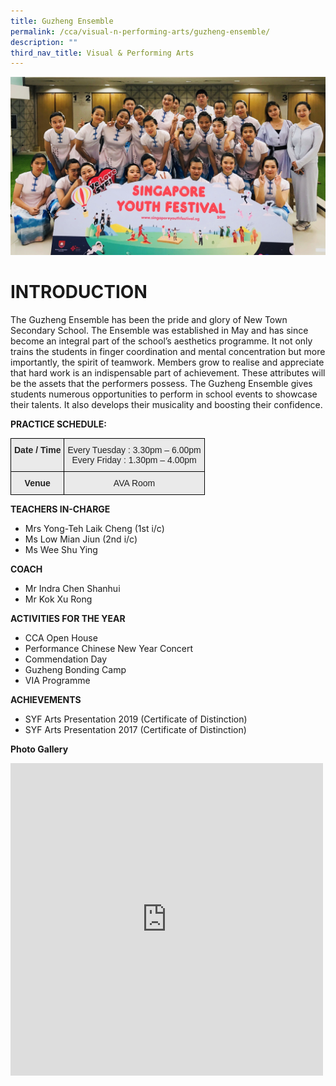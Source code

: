 ```yaml
---
title: Guzheng Ensemble
permalink: /cca/visual-n-performing-arts/guzheng-ensemble/
description: ""
third_nav_title: Visual & Performing Arts
---
```

![](/images/IMG-7168.jpg)
# INTRODUCTION

The Guzheng Ensemble has been the pride and glory of New Town Secondary School. The Ensemble was established in May and has since become an integral part of the school’s aesthetics programme. It not only trains the students in finger coordination and mental concentration but more importantly, the spirit of teamwork. Members grow to realise and appreciate that hard work is an indispensable part of achievement. These attributes will be the assets that the performers possess. The Guzheng Ensemble gives students numerous opportunities to perform in school events to showcase their talents. It also develops their musicality and boosting their confidence. 

**PRACTICE SCHEDULE:**

<style type="text/css">
.tg  {border-collapse:collapse;border-spacing:0;}
.tg td{border-color:black;border-style:solid;border-width:1px;font-family:Arial, sans-serif;font-size:14px;
  overflow:hidden;padding:10px 5px;word-break:normal;}
.tg th{border-color:black;border-style:solid;border-width:1px;font-family:Arial, sans-serif;font-size:14px;
  font-weight:normal;overflow:hidden;padding:10px 5px;word-break:normal;}
.tg .tg-n4qt{background-color:#EAEAEA;color:#222;font-weight:bold;text-align:center;vertical-align:top}
.tg .tg-ii8k{background-color:#EAEAEA;color:#222;text-align:center;vertical-align:top}
</style>
<table class="tg">
<thead>
  <tr>
    <th class="tg-n4qt">Date / Time</th>
    <th class="tg-ii8k">Every Tuesday : 3.30pm – 6.00pm<br>Every Friday : 1.30pm – 4.00pm</th>
  </tr>
</thead>
<tbody>
  <tr>
    <td class="tg-n4qt"> Venue</td>
    <td class="tg-ii8k">AVA Room</td>
  </tr>
</tbody>
</table>

**TEACHERS IN-CHARGE**

*   Mrs Yong-Teh Laik Cheng (1st i/c)
*   Ms Low Mian Jiun (2nd i/c)
*   Ms Wee Shu Ying

**COACH**

*   Mr Indra Chen Shanhui
*   Mr Kok Xu Rong

**ACTIVITIES FOR THE YEAR**


* CCA Open House 
* Performance Chinese New Year Concert 
* Commendation Day
* Guzheng Bonding Camp 
* VIA Programme 


**ACHIEVEMENTS**

* SYF Arts Presentation 2019 (Certificate of Distinction)
* SYF Arts Presentation 2017 (Certificate of Distinction) 

**Photo Gallery**
<iframe allowfullscreen="true" height="500" width="500" frameborder="0" src="https://docs.google.com/presentation/d/e/2PACX-1vRRJm1gvIeeQRFMKawzfS2LBE7lYERfiC-XPVGTuiS4WQuWuvkMEbMcBMqMtMwiD1CwrObKdY3C7l11/embed?start=true&amp;loop=true&amp;delayms=3000"></iframe>